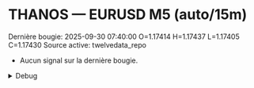 # THANOS — EURUSD M5 (auto/15m)
Dernière bougie: 2025-09-30 07:40:00  O=1.17414  H=1.17437  L=1.17405  C=1.17430
Source active: twelvedata_repo

- Aucun signal sur la dernière bougie.

<details><summary>Debug</summary>

- TD_API_KEY manquant.

</details>